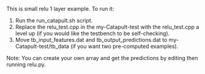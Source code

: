 This is small relu 1 layer example. To run it:
1. Run the run_catapult.sh script.
2. Replace the relu_test.cpp in the my-Catapult-test with the relu_test.cpp a level up (if you would like the testbench to be self-checking).
3. Move tb_input_features.dat and tb_output_predictions.dat to my-Catapult-test/tb_data (if you want two pre-computed examples).

Note: You can create your own array and get the predictions by editing then running relu.py. 
